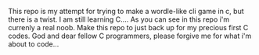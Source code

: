This repo is my attempt for trying to make a wordle-like cli game in c, but there is a twist. I am still learning C.... As you can see in this repo i'm currenly a real noob. Make this repo to just back up for my precious first C codes. God and dear fellow C programmers, please forgive me for what i'm about to code...